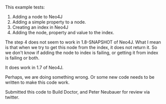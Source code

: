 This example tests:

1. Adding a node to Neo4J
2. Adding a simple property to a node.
3. Creating an index in Neo4J
4. Adding the node, property and value to the index.

The step 4 does not seem to work in 1.8-SNAPSHOT of Neo4J.
What I mean is that when we try to get this node from the index,
it does not return it. So we don't know if adding the node to
index is failing, or getting it from index is failing or both.

It does work in 1.7 of Neo4J.

Perhaps, we are doing something wrong. Or some new code needs to
be written to make this code work.

Submitted this code to Build Doctor, and Peter Neubauer for review
via twitter.
